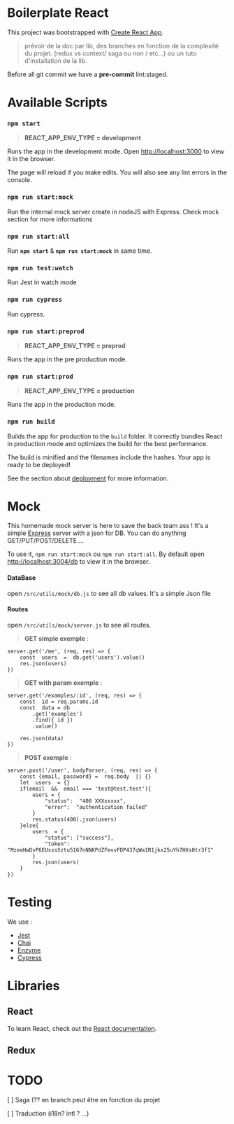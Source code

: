 
# Boilerplate React

This project was bootstrapped with [Create React App](https://github.com/facebook/create-react-app).

> prévoir de la doc par lib, des branches en fonction de la complexité du projet. (redux vs context/ saga ou non / etc...) ou un tuto d'installation de la lib.

Before all git commit we have a **pre-commit** lint:staged. 
  
# Available Scripts

### `npm start`
>  **REACT_APP_ENV_TYPE = development**

Runs the app in the development mode.
Open [http://localhost:3000](http://localhost:3000) to view it in the browser.

The page will reload if you make edits.
You will also see any lint errors in the console.

### `npm run start:mock`
Run the internal mock server create in nodeJS with Express. Check mock section for more informations

### `npm run start:all`
Run **`npm start`** & **`npm run start:mock`** in same time.

### `npm run test:watch`
Run Jest in watch mode

### `npm run cypress`
Run cypress. 

### `npm run start:preprod`
>  **REACT_APP_ENV_TYPE = preprod**

Runs the app in the pre production mode.

### `npm run start:prod`
>  **REACT_APP_ENV_TYPE = production**

Runs the app in the production mode.

### `npm run build`

Builds the app for production to the `build` folder.
It correctly bundles React in production mode and optimizes the build for the best performance.

The build is minified and the filenames include the hashes.
Your app is ready to be deployed!

See the section about [deployment](https://facebook.github.io/create-react-app/docs/deployment) for more information.

# Mock
This homemade mock server is here to save the back team ass ! It's a simple [Express](https://expressjs.com/fr/guide/routing.html) server with a json for DB. You can do anything GET/PUT/POST/DELETE....

To use it, `npm run start:mock` ou `npm run start:all`. By default open [http://localhost:3004/db](http://localhost:3004/db) to view it in the browser.

#### DataBase 
open `/src/utils/mock/db.js` to see all db values. It's a simple Json file
#### Routes 
open `/src/utils/mock/server.js` to see all routes. 
> **GET simple exemple**  :
~~~~ 
server.get('/me', (req, res) => {
	const  users  =  db.get('users').value()
	res.json(users)
}) 
~~~~
  
> **GET with param exemple**  :
~~~~ 
server.get('/examples/:id', (req, res) => {
	const  id = req.params.id
	const  data = db
		.get('examples')
		.find({ id })
		.value()

	res.json(data)
}) 
~~~~

> **POST exemple**  :
~~~~ 
server.post('/user', bodyParser, (req, res) => {
	const {email, password} =  req.body  || {}
	let  users  = {}
	if(email  &&  email === 'test@test.test'){
		users = {
			"status":  "400 XXXxxxxx",
			"error":  "authentication failed"
		}	
		res.status(400).json(users)
	}else{
		users  = {
			"status": ["success"],
			"token":  "MzeeHwDvP6EUsssSztu5167nNNKPdZFmvvFDP437qWa1R1jkx25uYh7HXs0tr3f1"
		}
		res.json(users)
	}
})
~~~~

# Testing 
We use : 
- [Jest](https://jestjs.io/)
- [Chai](https://www.chaijs.com/) 
- [Enzyme](https://airbnb.io/enzyme/)
- [Cypress](https://www.cypress.io/)

# Libraries

## React

To learn React, check out the [React documentation](https://reactjs.org/).

## Redux


  

# TODO



[ ] Saga (?? en branch peut être en fonction du projet


[ ] Traduction (i18n? intl ? ...)